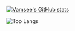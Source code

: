[![Vamsee's GitHub stats](https://github-readme-stats.vercel.app/api?username=vamseekm&theme=tokyonight)](https://github.com/vamseekm)

![Top Langs](https://github-readme-stats.vercel.app/api/top-langs/?username=anuraghazra&hide_progress=true&theme=tokyonight&layout=pie)
